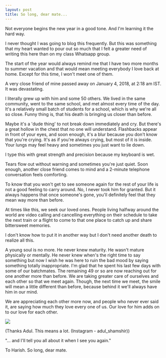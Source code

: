 ```yaml
---
layout: post
title: So long, dear mate...
---
```


Not everyone begins the new year in a good tone. And I'm learning it the hard way.

I never thought I was going to blog this frequently. But this was something that my heart wanted to pour out so much that I felt a greater need of writing this here than on my class Whatsapp group.

The start of the year would always remind me that I have two more months to summer vacation and that would mean meeting everybody I love back at home. Except for this time, I won't meet one of them. 

A very close friend of mine passed away on January 4, 2018, at 2:18 am IST. It was devastating.

I literally grew up with him and some 50 others. We lived in the same community, went to the same school, and met almost every time of the day. It's a relatively small batch of students for a school, which is why we're all so close. Funny thing is, that his death is bringing us closer than before.

Maybe it's a 'dude thing' to not break down immediately and cry. But there's a great hollow in the chest that no one will understand. Flashbacks appear in front of your eyes, and soon enough, it's a blur because you don't know that you're crying. It's as if you're always crying, but most of it is inside. Your lungs may feel heavy and sometimes you just want to lie down. 

I type this with great strength and precision because my keyboard is wet. 

Tears flow out without warning and sometimes you're just quiet. Soon enough, another close friend comes to mind and a 2-minute telephone conversation feels comforting.

To know that you won't get to see someone again for the rest of your life is not a good feeling to carry around. No, I never took him for granted. But it always happens that once someone's gone, you'll definitely feel that they mean way more than before. 

At times like this, we seek our loved ones. People living halfway around the world are video calling and cancelling everything on their schedule to take the next train or a flight to come to that one place to catch up and share bittersweet memories. 

I don't know how to put it in another way but I don't need another death to realize all this.

A young soul is no more. He never knew maturity. He wasn't mature physically or mentally. He never knew when's the right time to say something but now I wish he was here to ruin the bad mood by saying something totally inappropriate. I'm glad that he spent his last few days with some of our batchmates. The remaining 49 or so are now reaching out for one another more than before. We are taking greater care of ourselves and each other so that we meet again. Though, the next time we meet, the smile will mean a little different than before, because behind it we'll always have him in our mind. 

We are appreciating each other more now, and people who never ever said it, are saying how much they love every one of us. Our love for him adds on to our love for each other.

![](https://github.com/vineetjc/vineetjc.github.io/blob/master/images/Screenshot-2018-1-5%20Instagram%20post%20by%20Adul%20Shamshir%20%E2%80%A2%20Jan%205%2C%202018%20at%206%2054am%20UTC.png)


(Thanks Adul. This means a lot. (Instagram - adul_shamshir))


"... and I'll tell you all about it when I see you again."

To Harish.
So long, dear mate.
